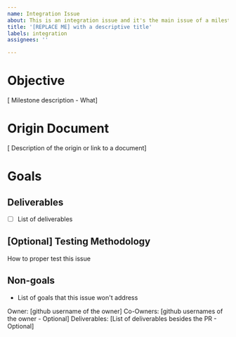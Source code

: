 ```yaml
---
name: Integration Issue
about: This is an integration issue and it's the main issue of a milestone
title: '[REPLACE ME] with a descriptive title'
labels: integration
assignees: ''

---
```


# Objective
[ Milestone description - What]

# Origin Document
[ Description of the origin or link to a document]

# Goals
## Deliverables
- [ ] List of deliverables

## [Optional] Testing Methodology
How to proper test this issue

## Non-goals
- List of goals that this issue won't address

Owner: [github username of the owner]
Co-Owners: [github usernames of the owner - Optional]
Deliverables: [List of deliverables besides the PR - Optional]
